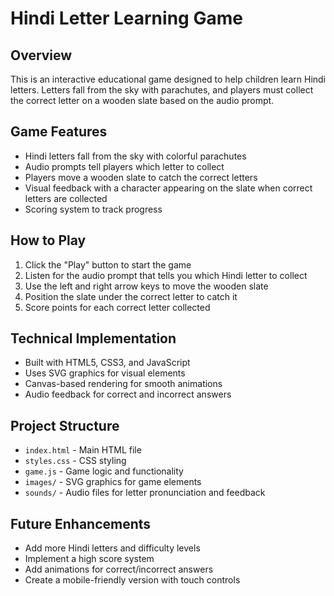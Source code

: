 # Hindi Letter Learning Game

## Overview
This is an interactive educational game designed to help children learn Hindi letters. Letters fall from the sky with parachutes, and players must collect the correct letter on a wooden slate based on the audio prompt.

## Game Features
- Hindi letters fall from the sky with colorful parachutes
- Audio prompts tell players which letter to collect
- Players move a wooden slate to catch the correct letters
- Visual feedback with a character appearing on the slate when correct letters are collected
- Scoring system to track progress

## How to Play
1. Click the "Play" button to start the game
2. Listen for the audio prompt that tells you which Hindi letter to collect
3. Use the left and right arrow keys to move the wooden slate
4. Position the slate under the correct letter to catch it
5. Score points for each correct letter collected

## Technical Implementation
- Built with HTML5, CSS3, and JavaScript
- Uses SVG graphics for visual elements
- Canvas-based rendering for smooth animations
- Audio feedback for correct and incorrect answers

## Project Structure
- `index.html` - Main HTML file
- `styles.css` - CSS styling
- `game.js` - Game logic and functionality
- `images/` - SVG graphics for game elements
- `sounds/` - Audio files for letter pronunciation and feedback

## Future Enhancements
- Add more Hindi letters and difficulty levels
- Implement a high score system
- Add animations for correct/incorrect answers
- Create a mobile-friendly version with touch controls